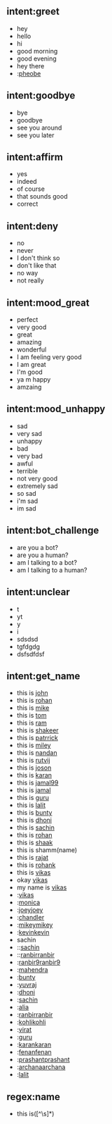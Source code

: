 ## intent:greet
- hey
- hello
- hi
- good morning
- good evening
- hey there
- :[pheobe](name)

## intent:goodbye
- bye
- goodbye
- see you around
- see you later

## intent:affirm
- yes
- indeed
- of course
- that sounds good
- correct

## intent:deny
- no
- never
- I don't think so
- don't like that
- no way
- not really

## intent:mood_great
- perfect
- very good
- great
- amazing
- wonderful
- I am feeling very good
- I am great
- I'm good
- ya m happy
- amzaing

## intent:mood_unhappy
- sad
- very sad
- unhappy
- bad
- very bad
- awful
- terrible
- not very good
- extremely sad
- so sad
- i'm sad
- im sad

## intent:bot_challenge
- are you a bot?
- are you a human?
- am I talking to a bot?
- am I talking to a human?

## intent:unclear
- t
- yt
- y
- i
- sdsdsd
- tgfdgdg
- dsfsdfdsf

## intent:get_name
- this is [john](name)
- this is [rohan](name)
- this is [mike](name)
- this is [tom](name)
- this is [ram](name)
- this is [shakeer](name)
- this is [patrrick](name)
- this is [miley](name)
- this is [nandan](name)
- this is [rutvij](name)
- this is [joson](name)
- this is [karan](name)
- this is [jamal99](name)
- this is [jamal](name)
- this is [guru](name)
- this is [lalit](name)
- this is [bunty](name)
- this is [dhoni](name)
- this is [sachin](name)
- this is [rohan](name)
- this is [shaak](name)
- this is shamm(name)
- this is [rajat](name)
- this is [rohank](name)
- this is [vikas](name)
- okay [vikas](name)
- my name is [vikas](name)
- :[vikas](name)
- :[monica](name)
- :[joey](name)[joey](name)
- :[chandler](name)
- :[mikey](name)[mikey](name)
- :[kevin](name)[kevin](name)
- sachin
- ::[sachin](name)
- ::[ranbir](name)[ranbir](name)
- :[ranbir9](name)[ranbir9](name)
- :[mahendra](name)
- :[bunty](name)
- :[yuvraj](name)
- :[dhoni](name)
- :[sachin](name)
- :[alia](name)
- :[ranbir](name)[ranbir](name)
- :[kohli](name)[kohli](name)
- :[virat](name)
- :[guru](name)
- :[karan](name)[karan](name)
- :[fenan](name)[fenan](name)
- :[prashant](name)[prashant](name)
- :[archana](name)[archana](name)
- :[lalit](name)

## regex:name
- this is([^\\s]*)

